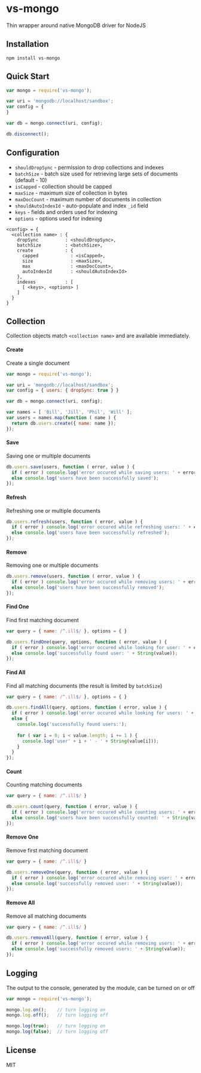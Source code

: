 vs-mongo
========

Thin wrapper around native MongoDB driver for NodeJS


Installation
------------

```
npm install vs-mongo
```


Quick Start
-----------

```javascript
var mongo = require('vs-mongo');

var uri = 'mongodb://localhost/sandbox';
var config = {
}

var db = mongo.connect(uri, config);

db.disconnect();
```


Configuration
-------------

  - `shouldDropSync` - permission to drop collections and indexes
  - `batchSize` - batch size used for retrieving large sets of documents (default - 10)
  - `isCapped` - collection should be capped
  - `maxSize` - maximum size of collection in bytes
  - `maxDocCount` - maximum number of documents in collection
  - `shouldAutoIndexId` - auto-populate and index `_id` field
  - `keys` - fields and orders used for indexing
  - `options` - options used for indexing

```
<config> = {
  <collection name> : {
    dropSync          : <shouldDropSync>,
    batchSize         : <batchSize>,
    create            : {
      capped            : <isCapped>,
      size              : <maxSize>,
      max               : <maxDocCount>,
      autoIndexId       : <shouldAutoIndexId>
    },
    indexes           : [
      [ <keys>, <options> ]
    ]
  }
}
```


Collection
----------

Collection objects match `<collection name>` and are available immediately.


#### Create ####

Create a single document

```javascript
var mongo = require('vs-mongo');

var uri = 'mongodb://localhost/sandbox';
var config = { users: { dropSync: true } }

var db = mongo.connect(uri, config);

var names = [ 'Bill', 'Jill', 'Phil', 'Will' ];
var users = names.map(function ( name ) {
  return db.users.create({ name: name });
});
```


#### Save ####

Saving one or multiple documents

```javascript
db.users.save(users, function ( error, value ) {
  if ( error ) console.log('error occured while saving users: ' + error);
  else console.log('users have been successfully saved');
});
```


#### Refresh ####

Refreshing one or multiple documents

```javascript
db.users.refresh(users, function ( error, value ) {
  if ( error ) console.log('error occured while refreshing users: ' + error);
  else console.log('users have been successfully refreshed');
});
```


#### Remove ####

Removing one or multiple documents

```javascript
db.users.remove(users, function ( error, value ) {
  if ( error ) console.log('error occured while removing users: ' + error);
  else console.log('users have been successfully removed');
});
```


#### Find One ####

Find first matching document

```javascript
var query = { name: /^.ill$/ }, options = { }

db.users.findOne(query, options, function ( error, value ) {
  if ( error ) console.log('error occured while looking for user: ' + error);
  else console.log('successfully found user: ' + String(value));
});
```


#### Find All ####

Find all matching documents (the result is limited by `batchSize`)

```javascript
var query = { name: /^.ill$/ }, options = { }

db.users.findAll(query, options, function ( error, value ) {
  if ( error ) console.log('error occured while looking for users: ' + error);
  else {
    console.log('successfully found users:');
    
    for ( var i = 0; i < value.length; i += 1 ) {
      console.log('user' + i + ' - ' + String(value[i]));
    }
  }
});
```


#### Count ####

Counting matching documents

```javascript
var query = { name: /^.ill$/ }

db.users.count(query, function ( error, value ) {
  if ( error ) console.log('error occured while counting users: ' + error);
  else console.log('users have been successfully counted: ' + String(value));
});
```


#### Remove One ####

Remove first matching document

```javascript
var query = { name: /^.ill$/ }

db.users.removeOne(query, function ( error, value ) {
  if ( error ) console.log('error occured while removing user: ' + error);
  else console.log('successfully removed user: ' + String(value));
});
```


#### Remove All ####

Remove all matching documents

```javascript
var query = { name: /^.ill$/ }

db.users.removeAll(query, function ( error, value ) {
  if ( error ) console.log('error occured while removing users: ' + error);
  else console.log('successfully removed users: ' + String(value));
});
```


Logging
-------

The output to the console, generated by the module, can be turned on or off

```javascript
var mongo = require('vs-mongo');

mongo.log.on();    // turn logging on
mongo.log.off();   // turn logging off

mongo.log(true);   // turn logging on
mongo.log(false);  // turn logging off
```


License
-------

MIT
